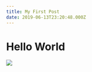 ```yaml
---
title: My First Post
date: 2019-06-13T23:20:48.000Z
---
```

# Hello World

![](/images/uploads/2019-05-09-10.53.25.gif)
